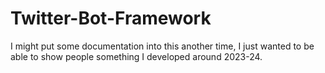 # Twitter-Bot-Framework

I might put some documentation into this another time, I just wanted to be able to show people something I developed around 2023-24.